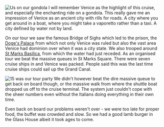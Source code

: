 ![Us on our gondola](gondolas2.JPG)
I will remember Venice as the highlight of this cruise, and especially the
enchanting ride on a gondola.  This really gave me an impression of Venice as an ancient city
with rills for roads. A city where you get around in a boat, where you might take a
vaporetto rather than a taxi.  A city defined by water not by land.

On our tour we saw the famous Bridge of Sighs which led to the prison, the
[Doge's Palace](https://palazzoducale.visitmuve.it/en/home/)
from which not only Venice was ruled but also the vast area Venice had dominion over
when it was a city state.  We also trooped around [St Marks Basilica](http://www.basilicasanmarco.it/), from which the water
had just receded.  As an organised tour we beat the massive queues in St Marks Square.
There were seven cruise ships in and Venice was packed. People said this was the last
time cruise ships could sail up the Grand Canal.

![15 was our tour party](parties.JPG)
We didn't however beat the dire massive queue to get back on board though, or the massive
walk from where the shuttle boat dropped us off to the cruise terminal. The system just
couldn't cope with the sheer numbers even without the Italians doing everything in their
own time.

Even back on board our problems weren't over - we were too late for proper food, the
buffet was crowded and slow.  So we had a good lamb burger in the Glass House albeit
it took ages to come.
